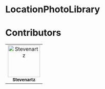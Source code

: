 # LocationPhotoLibrary

# Contributors

<table>
    <tr>
        <td align="center"><a href="https://github.com/Stevenartz"><img
                    src="https://avatars3.githubusercontent.com/u/50332677?s=460&v=4" width="100px;"
                    alt="Stevenartz" /><br /><sub><b>Stevenartz</b></sub></a><br /></td>
    </tr>
</table>
